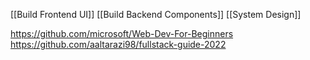 [[Build Frontend UI]]
[[Build Backend Components]]
[[System Design]]

https://github.com/microsoft/Web-Dev-For-Beginners
https://github.com/aaltarazi98/fullstack-guide-2022
